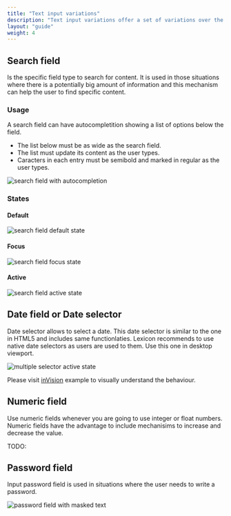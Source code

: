 ```yaml
---
title: "Text input variations"
description: "Text input variations offer a set of variations over the text input: search field, date field or date selector, numeric field"
layout: "guide"
weight: 4
---
```


## Search field

Is the specific field type to search for content. It is used in those situations where there is a potentially big amount of information and this mechanism can help the user to find specific content.

### Usage
A search field can have autocompletition showing a list of options below the field.
* The list below must be as wide as the search field.
* The list must update its content as the user types.
* Caracters in each entry must be semibold and marked in regular as the user types.

![search field with autocompletion](../../../images/SearchAutocomplete.png)

### States

#### Default

![search field default state](../../../images/InputSearch.png)

#### Focus

![search field focus state](../../../images/InputSearch+Focus.png)

#### Active

![search field active state](../../../images/InputSearch+Active.png)

## Date field or Date selector

Date selector allows to select a date. This date selector is similar to the one in HTML5 and includes same functionlaties. Lexicon recommends to use native date selectors as users are used to them. Use this one in desktop viewport.

![multiple selector active state](../../../images/DatePickerOpen.png)

Please visit [inVision](https://liferay.invisionapp.com/share/PSAI8IVRY#/228431317_Calendar_Text_Field) example to visually understand the behaviour.


## Numeric field

Use numeric fields whenever you are going to use integer or float numbers. Numeric fields have the advantage to include mechanisims to increase and decrease the value.

TODO: 

## Password field

Input password field is used in situations where the user needs to write a password.

![password field with masked text](../../../images/InputPassword.png)

